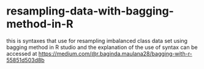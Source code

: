 # resampling-data-with-bagging-method-in-R
this is syntaxes that use for resampling imbalanced class data set using bagging method in R studio
and the explanation of the use of syntax can be accessed at https://medium.com/@r.baginda.maulana28/bagging-with-r-55851d503d8b
